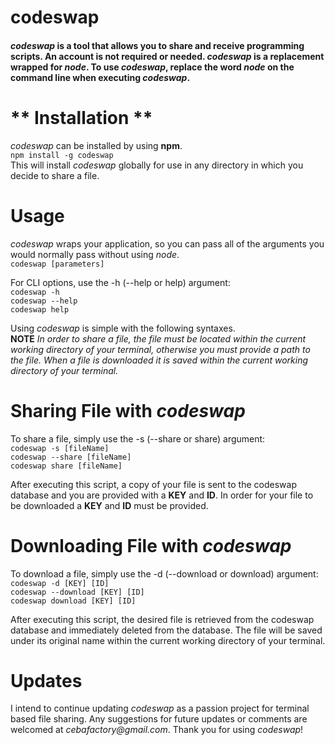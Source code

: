 # **codeswap**

#### _codeswap_ is a tool that allows you to share and receive programming scripts. An account is not required or needed. _codeswap_ is a replacement wrapped for _node_. To use _codeswap_, replace the word _node_ on the command line when executing _codeswap_.


# ** Installation **

_codeswap_ can be installed by using **npm**.<br>
`npm install -g codeswap`<br>
This will install _codeswap_ globally for use in any directory in which you decide to share a file.<br>

# Usage
_codeswap_ wraps your application, so you can pass all of the arguments you would normally pass without using _node_.<br>
`codeswap [parameters]`<br>

For CLI options, use the -h (--help or help) argument:<br>
`codeswap -h`<br>
`codeswap --help`<br>
`codeswap help`<br>

Using _codeswap_ is simple with the following syntaxes.<br>
**NOTE**
_In order to share a file, the file must be located within the current working directory of your terminal, otherwise you must provide a path to the file. When a file is downloaded it is saved within the current working directory of your terminal._

# Sharing File with **_codeswap_**
To share a file, simply use the -s (--share or share) argument:<br>
`codeswap -s [fileName]` <br>
`codeswap --share [fileName]`<br>
`codeswap share [fileName]`<br>

After executing this script, a copy of your file is sent to the codeswap database and you are provided with a **KEY** and **ID**. In order for your file to be downloaded a **KEY** and **ID** must be provided.<br>

# Downloading File with **_codeswap_**
To download a file, simply use the -d (--download or download) argument:<br>
`codeswap -d [KEY] [ID]`<br>
`codeswap --download [KEY] [ID]`<br>
`codeswap download [KEY] [ID]`<br>

After executing this script, the desired file is retrieved from the codeswap database and immediately deleted from the database. The file will be saved under its original name within the current working directory of your terminal.

# **Updates**
I intend to continue updating _codeswap_ as a passion project for terminal based file sharing. Any suggestions for future updates or comments are welcomed at _cebafactory@gmail.com_. Thank you for using _codeswap_!






